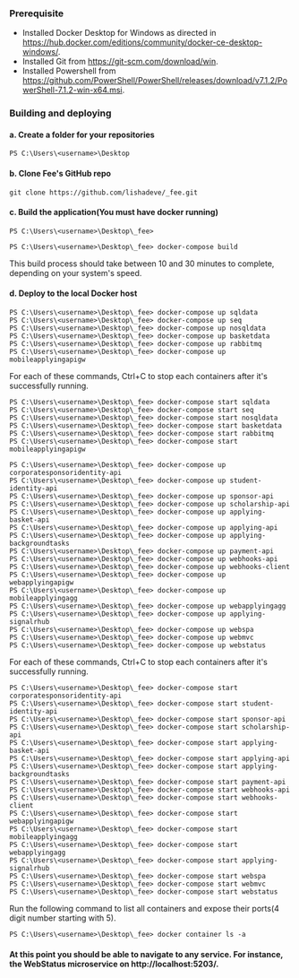 ### **Prerequisite**
* Installed Docker Desktop for Windows as directed in https://hub.docker.com/editions/community/docker-ce-desktop-windows/.
* Installed Git from https://git-scm.com/download/win. 
* Installed Powershell from https://github.com/PowerShell/PowerShell/releases/download/v7.1.2/PowerShell-7.1.2-win-x64.msi.

### Building and deploying
#### a. Create a folder for your repositories
```
PS C:\Users\<username>\Desktop
```

#### b. Clone Fee's GitHub repo
```
git clone https://github.com/lishadeve/_fee.git
```

#### c. Build the application(You must have docker running)
```
PS C:\Users\<username>\Desktop\_fee>

PS C:\Users\<username>\Desktop\_fee> docker-compose build
```
This build process should take between 10 and 30 minutes to complete, depending on your system's speed.

#### d. Deploy to the local Docker host
```
PS C:\Users\<username>\Desktop\_fee> docker-compose up sqldata
PS C:\Users\<username>\Desktop\_fee> docker-compose up seq
PS C:\Users\<username>\Desktop\_fee> docker-compose up nosqldata
PS C:\Users\<username>\Desktop\_fee> docker-compose up basketdata
PS C:\Users\<username>\Desktop\_fee> docker-compose up rabbitmq
PS C:\Users\<username>\Desktop\_fee> docker-compose up mobileapplyingapigw
```
For each of these commands, Ctrl+C to stop each containers after it's successfully running.
```
PS C:\Users\<username>\Desktop\_fee> docker-compose start sqldata
PS C:\Users\<username>\Desktop\_fee> docker-compose start seq
PS C:\Users\<username>\Desktop\_fee> docker-compose start nosqldata
PS C:\Users\<username>\Desktop\_fee> docker-compose start basketdata
PS C:\Users\<username>\Desktop\_fee> docker-compose start rabbitmq
PS C:\Users\<username>\Desktop\_fee> docker-compose start mobileapplyingapigw
```

```
PS C:\Users\<username>\Desktop\_fee> docker-compose up corporatesponsoridentity-api
PS C:\Users\<username>\Desktop\_fee> docker-compose up student-identity-api
PS C:\Users\<username>\Desktop\_fee> docker-compose up sponsor-api
PS C:\Users\<username>\Desktop\_fee> docker-compose up scholarship-api
PS C:\Users\<username>\Desktop\_fee> docker-compose up applying-basket-api
PS C:\Users\<username>\Desktop\_fee> docker-compose up applying-api
PS C:\Users\<username>\Desktop\_fee> docker-compose up applying-backgroundtasks
PS C:\Users\<username>\Desktop\_fee> docker-compose up payment-api
PS C:\Users\<username>\Desktop\_fee> docker-compose up webhooks-api
PS C:\Users\<username>\Desktop\_fee> docker-compose up webhooks-client
PS C:\Users\<username>\Desktop\_fee> docker-compose up webapplyingapigw
PS C:\Users\<username>\Desktop\_fee> docker-compose up mobileapplyingagg
PS C:\Users\<username>\Desktop\_fee> docker-compose up webapplyingagg
PS C:\Users\<username>\Desktop\_fee> docker-compose up applying-signalrhub
PS C:\Users\<username>\Desktop\_fee> docker-compose up webspa
PS C:\Users\<username>\Desktop\_fee> docker-compose up webmvc
PS C:\Users\<username>\Desktop\_fee> docker-compose up webstatus
```

For each of these commands, Ctrl+C to stop each containers after it's successfully running.

```
PS C:\Users\<username>\Desktop\_fee> docker-compose start corporatesponsoridentity-api
PS C:\Users\<username>\Desktop\_fee> docker-compose start student-identity-api
PS C:\Users\<username>\Desktop\_fee> docker-compose start sponsor-api
PS C:\Users\<username>\Desktop\_fee> docker-compose start scholarship-api
PS C:\Users\<username>\Desktop\_fee> docker-compose start applying-basket-api
PS C:\Users\<username>\Desktop\_fee> docker-compose start applying-api
PS C:\Users\<username>\Desktop\_fee> docker-compose start applying-backgroundtasks
PS C:\Users\<username>\Desktop\_fee> docker-compose start payment-api
PS C:\Users\<username>\Desktop\_fee> docker-compose start webhooks-api
PS C:\Users\<username>\Desktop\_fee> docker-compose start webhooks-client
PS C:\Users\<username>\Desktop\_fee> docker-compose start webapplyingapigw
PS C:\Users\<username>\Desktop\_fee> docker-compose start mobileapplyingagg
PS C:\Users\<username>\Desktop\_fee> docker-compose start webapplyingagg
PS C:\Users\<username>\Desktop\_fee> docker-compose start applying-signalrhub
PS C:\Users\<username>\Desktop\_fee> docker-compose start webspa
PS C:\Users\<username>\Desktop\_fee> docker-compose start webmvc
PS C:\Users\<username>\Desktop\_fee> docker-compose start webstatus
```

Run the following command to list all containers and expose their ports(4 digit number starting with 5).

```
PS C:\Users\<username>\Desktop\_fee> docker container ls -a
```

#### At this point you should be able to navigate to any service. For instance, the WebStatus microservice on http://localhost:5203/.
